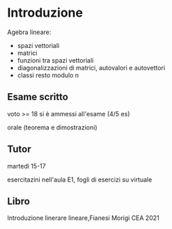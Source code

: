 # Introduzione

Agebra lineare:
- spazi vettoriali
- matrici
- funzioni tra spazi vettoriali
- diagonalizzazioni di matrici, autovalori e autovettori
- classi resto modulo n

## Esame scritto

voto >= 18 si è ammessi all'esame (4/5 es)

orale (teorema e dimostrazioni)

## Tutor

martedì 15-17

esercitazini nell'aula E1, fogli di esercizi su virtuale


## Libro


Introduzione linerare lineare,Fianesi Morigi CEA 2021



